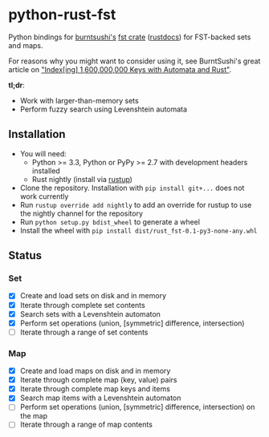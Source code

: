 # python-rust-fst

Python bindings for [burntsushi's][1] [fst crate][2] ([rustdocs][3])
for FST-backed sets and maps.

For reasons why you might want to consider using it, see BurntSushi's great
article on ["Index[ing] 1,600,000,000 Keys with Automata and Rust"][4].

**tl;dr**:
- Work with larger-than-memory sets
- Perform fuzzy search using Levenshtein automata

## Installation
- You will need:
    * Python >= 3.3, Python or PyPy >= 2.7 with development headers installed
    * Rust nightly (install via [rustup][5])
- Clone the repository. Installation with `pip install git+...` does not work
  currently
- Run `rustup override add nightly` to add an override for rustup to use the
  nightly channel for the repository
- Run `python setup.py bdist_wheel` to generate a wheel
- Install the wheel with `pip install dist/rust_fst-0.1-py3-none-any.whl`


## Status
### Set
- [x]  Create and load sets on disk and in memory
- [x]  Iterate through complete set contents
- [x]  Search sets with a Levenshtein automaton
- [x]  Perform set operations (union, [symmetric] difference, intersection)
- [ ]  Iterate through a range of set contents

### Map
- [X]  Create and load maps on disk and in memory
- [X]  Iterate through complete map (key, value) pairs
- [X]  Iterate through complete map keys and items
- [X]  Search map items with a Levenshtein automaton
- [ ]  Perform set operations (union, [symmetric] difference, intersection)
       on the map
- [ ]  Iterate through a range of map contents

[1]: http://blog.burntsushi.net/transducers/
[2]: https://github.com/BurntSushi/fst
[3]: http://burntsushi.net/rustdoc/fst/
[4]: http://blog.burntsushi.net/transducers/
[5]: https://www.rustup.rs/
